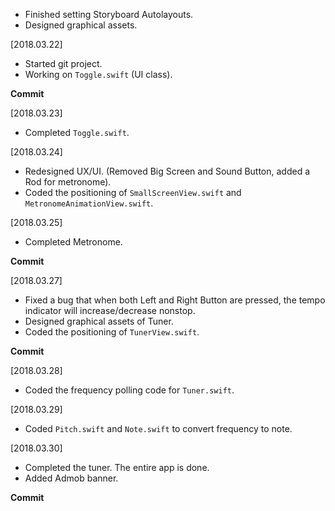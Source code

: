 * Finished setting Storyboard Autolayouts.
* Designed graphical assets.

[2018.03.22]
* Started git project.
* Working on `Toggle.swift` (UI class).

**Commit**

[2018.03.23]
* Completed `Toggle.swift`.

[2018.03.24]
* Redesigned UX/UI. (Removed Big Screen and Sound Button, added a Rod for metronome).
* Coded the positioning of `SmallScreenView.swift` and `MetronomeAnimationView.swift`.

[2018.03.25]
* Completed Metronome.

**Commit**

[2018.03.27]
* Fixed a bug that when both Left and Right Button are pressed, the tempo indicator will increase/decrease nonstop.
* Designed graphical assets of Tuner.
* Coded the positioning of `TunerView.swift`.

**Commit**

[2018.03.28]
* Coded the frequency polling code for `Tuner.swift`.

[2018.03.29]
* Coded `Pitch.swift` and `Note.swift` to convert frequency to note.

[2018.03.30]
* Completed the tuner. The entire app is done.
* Added Admob banner.

**Commit**
